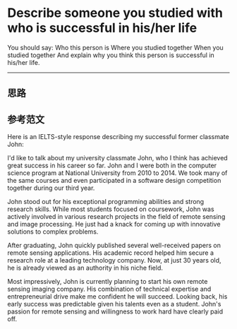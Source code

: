 # Describe someone you studied with who is successful in his/her life
You should say:
    Who this person is
    Where you studied together
    When you studied together
    And explain why you think this person is successful in his/her life.

---

## 思路

## 参考范文
Here is an IELTS-style response describing my successful former classmate John:

I'd like to talk about my university classmate John, who I think has achieved great success in his career so far. John and I were both in the computer science program at National University from 2010 to 2014. We took many of the same courses and even participated in a software design competition together during our third year.  

John stood out for his exceptional programming abilities and strong research skills. While most students focused on coursework, John was actively involved in various research projects in the field of remote sensing and image processing. He just had a knack for coming up with innovative solutions to complex problems.

After graduating, John quickly published several well-received papers on remote sensing applications. His academic record helped him secure a research role at a leading technology company. Now, at just 30 years old, he is already viewed as an authority in his niche field. 

Most impressively, John is currently planning to start his own remote sensing imaging company. His combination of technical expertise and entrepreneurial drive make me confident he will succeed. Looking back, his early success was predictable given his talents even as a student. John's passion for remote sensing and willingness to work hard have clearly paid off.